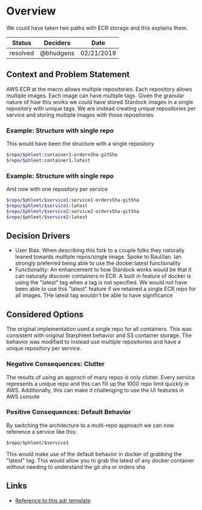# Overview

We could have taken two paths with ECR storage and this explains them.

| Status   | Deciders  | Date       |
| -------- | --------- | ---------- |
| resolved | @bhudgens | 02/21/2019 |

## Context and Problem Statement

AWS ECR at the macro allows multiple repositories.  Each repository allows multiple images.  Each image can have multiple tags.  Given the granular nature of how this works we could have stored Stardock images in a single repository with unique tags.  We are instead creating unique repositories per service and storing multiple images with those repositories

### Example: Structure with single repo

This would have been the structure with a single repository

```bash
$repo/$phleet:container1-ordersSha-gitSha
$repo/$phleet:container1.latest
```

### Example: Structure with single repo

And now with one repository per service

```bash
$repo/$phleet/$service1:service1-ordersSha-gitSha
$repo/$phleet/$service1:latest
$repo/$phleet/$service2:service2-ordersSha-gitSha
$repo/$phleet/$service2:latest
```

## Decision Drivers

-   User Bias:  When describing this fork to a couple folks they naturally leaned towards multiple repos/single image.  Spoke to Raul/Ian.  Ian strongly preferred being able to use the docker:latest functionality
-   Functionality:  An enhancement to how Stardock works would be that it can naturally discover containers in ECR.  A built in feature of docker is using the "latest" tag when a tag is not specified.  We would not have been able to use this "latest" feature if we retained a single ECR repo for all images.  THe latest tag wouldn't be able to have significance  


## Considered Options

The original implementation used a single repo for all containers.  This was consistent with original Starphleet behavior and S3 container storage.  The behavior was modified to instead use multiple repositories and have a unique repository per service.

### Negative Consequences: Clutter

The results of using an approch of many repos is only clutter.  Every service represents a unique repo and this can fill up the 1000 repo limit quickly in AWS.  Additionally, this can make it challenging to use the UI features in AWS console

### Positive Consequences: Default Behavior

By switching the architecture to a multi-repo approach we can now reference a service like this:

`$repo/$phleet/$service1`

This would make use of the default behavior in docker of grabbing the "latest" tag.  This would allow you to grab the latest of any docker container without needing to understand the git sha or orders sha

## Links

-  [Reference to this adr template](https://github.com/joelparkerhenderson/architecture_decision_record/blob/master/adr_template_madr.md)
